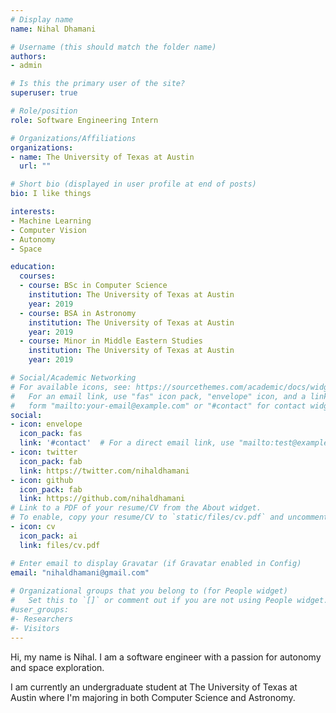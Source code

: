 ```yaml
---
# Display name
name: Nihal Dhamani

# Username (this should match the folder name)
authors:
- admin

# Is this the primary user of the site?
superuser: true

# Role/position
role: Software Engineering Intern

# Organizations/Affiliations
organizations:
- name: The University of Texas at Austin
  url: ""

# Short bio (displayed in user profile at end of posts)
bio: I like things

interests:
- Machine Learning
- Computer Vision
- Autonomy
- Space

education:
  courses:
  - course: BSc in Computer Science
    institution: The University of Texas at Austin
    year: 2019
  - course: BSA in Astronomy
    institution: The University of Texas at Austin
    year: 2019
  - course: Minor in Middle Eastern Studies
    institution: The University of Texas at Austin
    year: 2019

# Social/Academic Networking
# For available icons, see: https://sourcethemes.com/academic/docs/widgets/#icons
#   For an email link, use "fas" icon pack, "envelope" icon, and a link in the
#   form "mailto:your-email@example.com" or "#contact" for contact widget.
social:
- icon: envelope
  icon_pack: fas
  link: '#contact'  # For a direct email link, use "mailto:test@example.org".
- icon: twitter
  icon_pack: fab
  link: https://twitter.com/nihaldhamani
- icon: github
  icon_pack: fab
  link: https://github.com/nihaldhamani
# Link to a PDF of your resume/CV from the About widget.
# To enable, copy your resume/CV to `static/files/cv.pdf` and uncomment the lines below.  
- icon: cv
  icon_pack: ai
  link: files/cv.pdf

# Enter email to display Gravatar (if Gravatar enabled in Config)
email: "nihaldhamani@gmail.com"
  
# Organizational groups that you belong to (for People widget)
#   Set this to `[]` or comment out if you are not using People widget.  
#user_groups:
#- Researchers
#- Visitors
---
```


Hi, my name is Nihal. I am a software engineer with a passion for autonomy and space exploration.

I am currently an undergraduate student at The University of Texas at Austin where I'm majoring in both Computer Science and Astronomy.  
